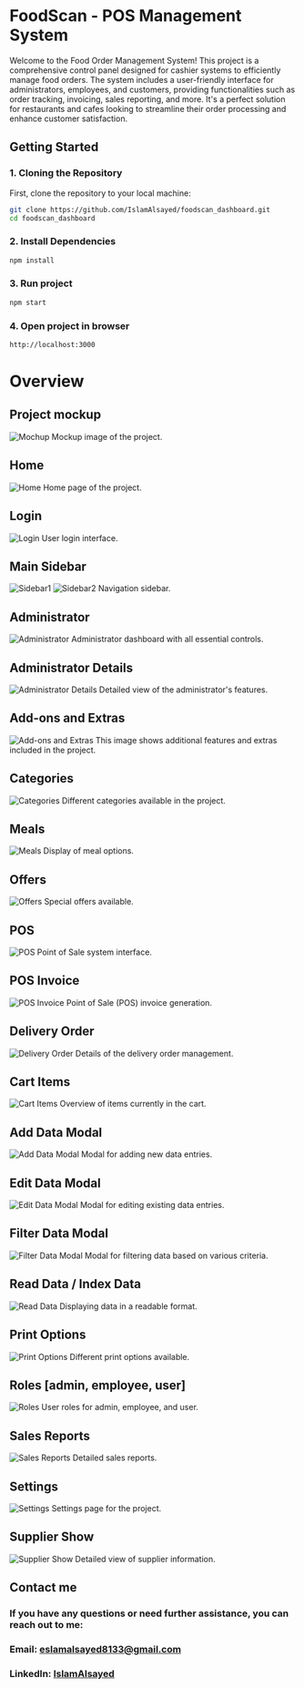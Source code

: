 # FoodScan - POS Management System

Welcome to the Food Order Management System! This project is a comprehensive control panel designed for cashier systems to efficiently manage food orders. The system includes a user-friendly interface for administrators, employees, and customers, providing functionalities such as order tracking, invoicing, sales reporting, and more. It's a perfect solution for restaurants and cafes looking to streamline their order processing and enhance customer satisfaction.

## Getting Started

### 1. Cloning the Repository

First, clone the repository to your local machine:

```bash
git clone https://github.com/IslamAlsayed/foodscan_dashboard.git
cd foodscan_dashboard
```

### 2. Install Dependencies

```bash
npm install
```

### 3. Run project

```bash
npm start
```

### 4. Open project in browser

```bash
http://localhost:3000
```

# Overview

## Project mockup

![Mochup](./mockup/mockup.png)
Mockup image of the project.

## Home

![Home](./mockup/home.png)
Home page of the project.

## Login

![Login](./mockup/login.png)
User login interface.

## Main Sidebar

![Sidebar1](./mockup/sidebar1.png)
![Sidebar2](./mockup/sidebar2.png)
Navigation sidebar.

## Administrator

![Administrator](./mockup/administrator.png)
Administrator dashboard with all essential controls.

## Administrator Details

![Administrator Details](./mockup/administrator_show.png)
Detailed view of the administrator's features.

## Add-ons and Extras

![Add-ons and Extras](./mockup/addons_and_extras.png)
This image shows additional features and extras included in the project.

## Categories

![Categories](./mockup/categories.png)
Different categories available in the project.

## Meals

![Meals](./mockup/meals.png)
Display of meal options.

## Offers

![Offers](./mockup/offers.png)
Special offers available.

## POS

![POS](./mockup/pos.png)
Point of Sale system interface.

## POS Invoice

![POS Invoice](./mockup/pos_invoice.png)
Point of Sale (POS) invoice generation.

## Delivery Order

![Delivery Order](./mockup/deliveryOrder.png)
Details of the delivery order management.

## Cart Items

![Cart Items](./mockup/cartItems.png)
Overview of items currently in the cart.

## Add Data Modal

![Add Data Modal](./mockup/add_data_modal.png)
Modal for adding new data entries.

## Edit Data Modal

![Edit Data Modal](./mockup/edit_data_modal.png)
Modal for editing existing data entries.

## Filter Data Modal

![Filter Data Modal](./mockup/filter_data_modal.png)
Modal for filtering data based on various criteria.

## Read Data / Index Data

![Read Data](./mockup/read_data.png)
Displaying data in a readable format.

## Print Options

![Print Options](./mockup/print_options.png)
Different print options available.

## Roles [admin, employee, user]

![Roles](./mockup/roles.png)
User roles for admin, employee, and user.

## Sales Reports

![Sales Reports](./mockup/salesReports.png)
Detailed sales reports.

## Settings

![Settings](./mockup/settings.png)
Settings page for the project.

## Supplier Show

![Supplier Show](./mockup/supShow.png)
Detailed view of supplier information.

## Contact me

### If you have any questions or need further assistance, you can reach out to me:

### Email: eslamalsayed8133@gmail.com

### LinkedIn: [IslamAlsayed](https://www.linkedin.com/in/islam-alsayed7)
